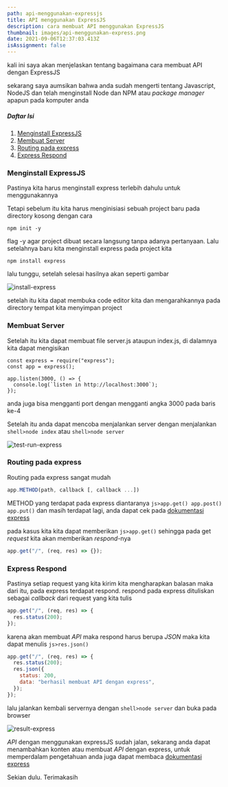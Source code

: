 ```yaml
---
path: api-menggunakan-expressjs
title: API menggunakan ExpressJS
description: cara membuat API menggunakan ExpressJS
thumbnail: images/api-menggunakan-express.png
date: 2021-09-06T12:37:03.413Z
isAssignment: false
---
```


kali ini saya akan menjelaskan tentang bagaimana cara membuat API dengan ExpressJS

sekarang saya aumsikan bahwa anda sudah mengerti tentang Javascript, NodeJS dan telah menginstall Node dan NPM atau _package manager_ apapun pada komputer anda

##### Daftar Isi

1. [Menginstall ExpressJS](#installation-express "Menginstall ExpressJS")
2. [Membuat Server](#making-server "Membuat Server")
3. [Routing pada express](#express-routing "Routing pada express")
4. [Express Respond](#express-respond "Express Respond")

<h3 id="installation-express">Menginstall ExpressJS</h3>

Pastinya kita harus menginstall express terlebih dahulu untuk menggunakannya

Tetapi sebelum itu kita harus menginisiasi sebuah project baru pada directory kosong dengan cara

```shell
npm init -y
```

flag -y agar project dibuat secara langsung tanpa adanya pertanyaan. Lalu setelahnya baru kita menginstall express pada project kita

```shell
npm install express
```

lalu tunggu, setelah selesai hasilnya akan seperti gambar

![install-express](/assets/install-express-api.jpg "install-express")

setelah itu kita dapat membuka code editor kita dan mengarahkannya pada directory tempat kita menyimpan project

<h3 id="making-server">Membuat Server</h3>

Setelah itu kita dapat membuat file server.js ataupun index.js, di dalamnya kita dapat mengisikan

```js{numberLines:true}
const express = require("express");
const app = express();

app.listen(3000, () => {
  console.log(`listen in http://localhost:3000`);
});
```

anda juga bisa mengganti port dengan mengganti angka 3000 pada baris ke-4

Setelah itu anda dapat mencoba menjalankan server dengan menjalankan `shell>node index` atau `shell>node server`

![test-run-express](/assets/test-run-express-api.jpg "test-run-express")

<h3 id="express-routing">Routing pada express</h3>

Routing pada express sangat mudah

```js
app.METHOD(path, callback [, callback ...])
```

METHOD yang terdapat pada express diantaranya `js>app.get() app.post() app.put()` dan masih terdapat lagi, anda dapat cek pada [dokumentasi express](https://expressjs.com/ "expressJS")

pada kasus kita kita dapat memberikan `js>app.get()` sehingga pada get _request_ kita akan memberikan _respond_-nya

```js
app.get("/", (req, res) => {});
```

<h3 id="express-respond">Express Respond</h3>

Pastinya setiap request yang kita kirim kita mengharapkan balasan maka dari itu, pada express terdapat respond. respond pada express dituliskan sebagai _callback_ dari request yang kita tulis

```js
app.get("/", (req, res) => {
  res.status(200);
});
```

karena akan membuat _API_ maka respond harus berupa _JSON_ maka kita dapat menulis `js>res.json()`

```js
app.get("/", (req, res) => {
  res.status(200);
  res.json({
    status: 200,
    data: "berhasil membuat API dengan express",
  });
});
```

lalu jalankan kembali servernya dengan `shell>node server` dan buka pada browser

![result-express](/assets/result-express-api.png "result-express")

_API_ dengan menggunakan expressJS sudah jalan, sekarang anda dapat menambahkan konten atau membuat _API_ dengan express, untuk memperdalam pengetahuan anda juga dapat membaca [dokumentasi express](https://expressjs.com/ "expressJS")

Sekian dulu. Terimakasih
